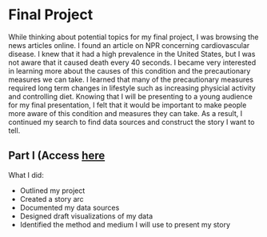 # Final Project

While thinking about potential topics for my final project, I was browsing the news articles online. I found an article on NPR concerning cardiovascular disease. I knew that it had a high prevalence in the United States, but I was not aware that it caused death every 40 seconds. I became very interested in learning more about the causes of this condition and the precautionary measures we can take. I learned that many of the precautionary measures required long term changes in lifestyle such as increasing physicial activity and controlling diet. Knowing that I will be presenting to a young audience for my final presentation, I felt that it would be important to make people more aware of this condition and measures they can take. As a result, I continued my search to find data sources and construct the story I want to tell. 

## Part I (Access [here](https://ashitasai.github.io/portfolio/final_project_Ashita.html)
What I did: 
- Outlined my project
- Created a story arc
- Documented my data sources
- Designed draft visualizations of my data
- Identified the method and medium I will use to present my story

